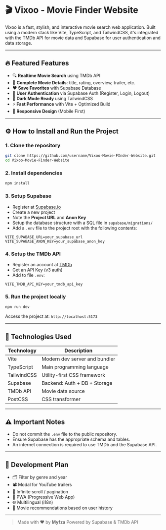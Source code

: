 # 🎬 Vixoo - Movie Finder Website

Vixoo is a fast, stylish, and interactive movie search web application. Built using a modern stack like Vite, TypeScript, and TailwindCSS, it's integrated with the TMDb API for movie data and Supabase for user authentication and data storage.

---

## 🔥 Featured Features

- 🔍 **Realtime Movie Search** using TMDb API
- 📝 **Complete Movie Details**: title, rating, overview, trailer, etc.
- ❤️ **Save Favorites** with Supabase Database
- 👤 **User Authentication** via Supabase Auth (Register, Login, Logout)
- 🌙 **Dark Mode Ready** using TailwindCSS
- ⚡ **Fast Performance** with Vite + Optimized Build
- 📱 **Responsive Design** (Mobile First)

---

## ⚙️ How to Install and Run the Project

### 1. Clone the repository

```bash
git clone https://github.com/username/Vixoo-Movie-FInder-Website.git
cd Vixoo-Movie-Finder-Website
```

### 2. Install dependencies

```bash
npm install
```

### 3. Setup Supabase

- Register at [Supabase.io](https://supabase.com)
- Create a new project
- Note the **Project URL** and **Anon Key**
- Setup the database structure with a SQL file in `supabase/migrations/`
- Add a `.env` file to the project root with the following contents:

```env
VITE_SUPABASE_URL=your_supabase_url
VITE_SUPABASE_ANON_KEY=your_supabase_anon_key
```

### 4. Setup the TMDb API

- Register an account at [TMDb](https://www.themoviedb.org/)
- Get an API Key (v3 auth)
- Add to file `.env`:

```env
VITE_TMDB_API_KEY=your_tmdb_api_key
```

### 5. Run the project locally

```bash
npm run dev
```

Access the project at: `http://localhost:5173`

---

## 🧪 Technologies Used

| Technology | Description |
|---------------|-----------------------------------|
| Vite | Modern dev server and bundler |
| TypeScript | Main programming language |
| TailwindCSS | Utility-first CSS framework |
| Supabase | Backend: Auth + DB + Storage |
| TMDb API | Movie data source |
| PostCSS | CSS transformer |

---

## ⚠️ Important Notes

- Do not commit the `.env` file to the public repository.
- Ensure Supabase has the appropriate schema and tables.
- An internet connection is required to use TMDb and the Supabase API.

---

## 📌 Development Plan

- 🗂️ Filter by genre and year
- 📽️ Modal for YouTube trailers
- 🔄 Infinite scroll / pagination
- 📱 PWA (Progressive Web App)
- 🌐 Multilingual (i18n)
- 🧠 Movie recommendations based on user history

---

> Made with ❤️ by **Myfza**
> Powered by Supabase & TMDb API
